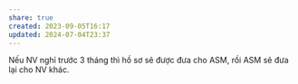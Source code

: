 ```yaml
---
share: true
created: 2023-09-05T16:17
updated: 2024-07-04T23:37
---
```

Nếu NV nghỉ trước 3 tháng thì hồ sơ sẽ được đưa cho ASM, rồi ASM sẽ đưa lại cho NV khác.
